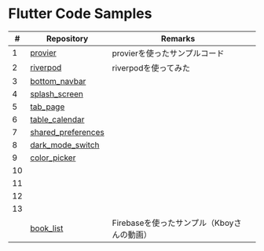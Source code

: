 # Flutter Code Samples

| #    | Repository                                                   | Remarks                                    |      |
| ---- | ------------------------------------------------------------ | ------------------------------------------ | ---- |
| 1    | [provier](https://github.com/nfrutta/flutter-samples/tree/master/provider_sample) | provierを使ったサンプルコード              |      |
| 2    | [riverpod](https://github.com/nfrutta/flutter-samples/tree/master/riverpod_sample) | riverpodを使ってみた                       |      |
| 3    | [bottom_navbar](https://github.com/nfrutta/flutter-samples/tree/master/bottom_navbar_sample) |                                            |      |
| 4    | [splash_screen](https://github.com/nfrutta/flutter-samples/tree/master/splash_screen_sample) |                                            |      |
| 5    | [tab_page](https://github.com/nfrutta/flutter-samples/tree/master/tab_page_sample) |                                            |      |
| 6    | [table_calendar](https://github.com/nfrutta/flutter-samples/tree/master/table_calendar_sample) |                                            |      |
| 7    | [shared_preferences](https://github.com/nfrutta/flutter-samples/tree/master/shared_preferences_sample) |                                            |      |
| 8    | [dark_mode_switch](https://github.com/nfrutta/flutter-samples/tree/master/darkmode_switch_sample) |                                            |      |
| 9    | [color_picker](https://github.com/nfrutta/flutter-samples/tree/master/colorpicker_sample) |                                            |      |
| 10   |                                                              |                                            |      |
| 11   |                                                              |                                            |      |
| 12   |                                                              |                                            |      |
| 13   |                                                              |                                            |      |
|      | [book_list](https://github.com/nfrutta/flutter-samples/tree/master/book_list_sample_kboy) | Firebaseを使ったサンプル（Kboyさんの動画） |      |
